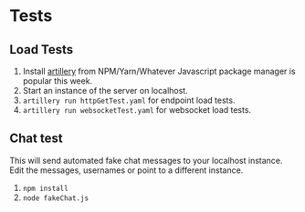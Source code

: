 # Tests

## Load Tests

1. Install [artillery](https://artillery.io/) from NPM/Yarn/Whatever Javascript package manager is popular this week.
1. Start an instance of the server on localhost.
1. `artillery run httpGetTest.yaml` for endpoint load tests.
1. `artillery run websocketTest.yaml` for websocket load tests.


## Chat test

This will send automated fake chat messages to your localhost instance.
Edit the messages, usernames or point to a different instance.

1. `npm install`
1. `node fakeChat.js`
